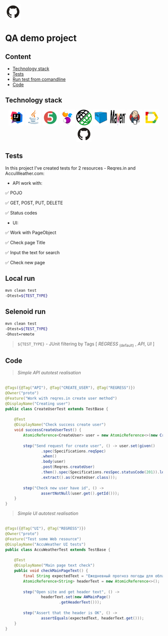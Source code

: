 <a href="https://github.com/"><img alt="github.com" height="50" src="readme_files/technologies/github.svg"/></a>

# QA demo project

## Content

* <a href="#stack">Technology stack</a>
* <a href="#objects">Tests</a>
* <a href="#console">Run test from comandline</a>
* <a href="#code">Code</a>



<a id="stack"></a>

## Technology stack

<div align="center">
<a href="https://www.jetbrains.com/idea/"><img alt="InteliJ IDEA" height="50" src="readme_files/technologies/intelij_idea.svg" width="50"/></a>
<a href="https://www.java.com/"><img alt="Java" height="50" src="readme_files/technologies/java.svg" width="50"/></a>
<a href="https://junit.org/junit5/"><img alt="JUnit 5" height="50" src="readme_files/technologies/junit5.svg" width="50"/></a>
<a href="https://selenide.org/"><img alt="Selenide" height="50" src="readme_files/technologies/selenide.svg" width="50"/></a>
<a href="https://rest-assured.io/"><img alt="Rest Assured" height="50" src="readme_files/technologies/rest_assured.png" width="50"/></a>
<a href="https://aerokube.com/selenoid/"><img alt="Selenoid" height="50" src="readme_files/technologies/selenoid.svg" width="50"/></a>
<a href="https://maven.apache.org/"><img alt="Maven" height="50" src="readme_files/technologies/maven.png" width="50"/></a>
<a href="https://www.jenkins.io/"><img alt="Jenkins" height="50" src="readme_files/technologies/jenkins.svg" width="50"/></a>
<a href="https://github.com/allure-framework/"><img alt="Allure" height="50" src="readme_files/technologies/allure.svg" width="50"/></a>
<a href="https://github.com/"><img alt="GitHub" height="50" src="readme_files/technologies/github.svg" width="50"/></a>
</div>

<a id="objects"></a>

## Tests

In this project I've created tests for 2 resources - Reqres.in and AccuWeather.com:

* API work with:

:white_check_mark: POJO

:white_check_mark: GET, POST, PUT, DELETE

:white_check_mark: Status codes


* UI:

:white_check_mark: Work with PageObject

:white_check_mark: Check page Title

:white_check_mark: Input the text for search

:white_check_mark: Check new page 

<a id="console"></a>

## Local run

```bash
mvn clean test 
-Dtest=${TEST_TYPE}

```

## Selenoid run

```bash
mvn clean test 
-Dtest=${TEST_TYPE}
-Dhost=remote

```

> `${TEST_TYPE}` - JUnit filtering by Tags  [ *REGRESS* <sub>(default)</sub> , *API*, *UI* ]
>


<a id="code"></a>

## Code


> *Simple API autotest realisation*

```java

@Tags({@Tag("API"), @Tag("CREATE_USER"), @Tag("REGRESS")})
@Owner("proto")
@Feature("Work with reqres.in create user method")
@DisplayName("Creating user")
public class CreateUserTest extends TestBase {

    @Test
    @DisplayName("Check success create user")
    void successCreateUserTest() {
        AtomicReference<CreateUser> user = new AtomicReference<>(new CreateUser("morpheus", "leader"));

        step("Send request for create user", () -> user.set(given()
                .spec(Specifications.reqSpec)
                .when()
                .body(user)
                .post(Reqres.createUser)
                .then().spec(Specifications.resSpec.statusCode(201)).log().all()
                .extract().as(CreateUser.class)));

        step("Check new user have id", () ->
                assertNotNull(user.get().getId()));
    }
}
```

> *Simple UI autotest realisation*

```java

@Tags({@Tag("UI"), @Tag("REGRESS")})
@Owner("proto")
@Feature("Test some Web resource")
@DisplayName("AccuWeather UI tests")
public class AccuWeatherTest extends TestBase {

    @Test
    @DisplayName("Main page text check")
    public void checkMainPageText() {
        final String expectedText = "Ежедневный прогноз погоды для областей, стран и глобальный прогноз | AccuWeather";
        AtomicReference<String> headerText = new AtomicReference<>();

        step("Open site and get header text", () ->
                headerText.set(new AWMainPage()
                        .getHeaderText()));

        step("Assert that the header is OK", () ->
                assertEquals(expectedText, headerText.get()));
    }
}
```

